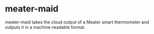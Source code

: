 # meater-maid
meater-maid takes the cloud output of a Meater smart thermometer and outputs it in a machine-readable format.
